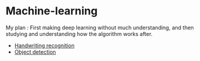 # Machine-learning
My plan : First making deep learning without much understanding, and then studying and understanding how the algorithm works after.

* [Handwriting recognition](https://github.com/vacu9708/Machine-learning/tree/main/Handwriting%20recognition)
* [Object detection](https://github.com/vacu9708/Machine-learning/tree/main/Object%20detection)
